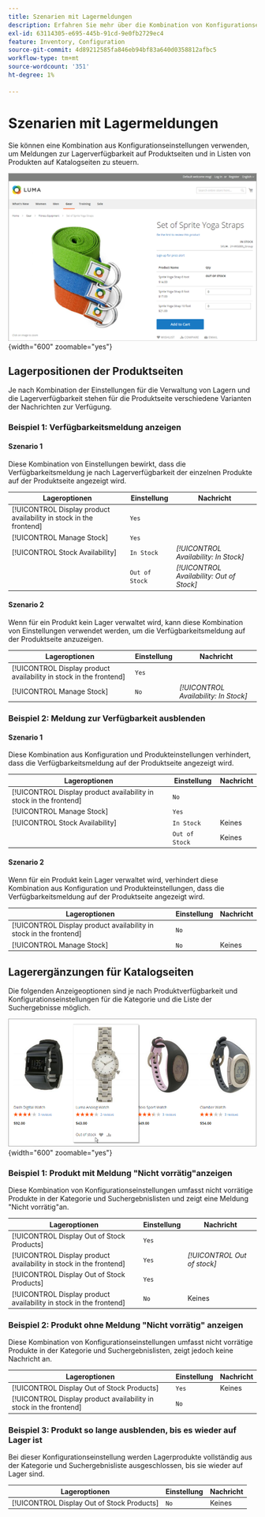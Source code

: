 ```yaml
---
title: Szenarien mit Lagermeldungen
description: Erfahren Sie mehr über die Kombination von Konfigurationseinstellungen, die Meldungen zur Lagerverfügbarkeit auf Produktseiten und in Listen von Produkten auf Katalogseiten steuern.
exl-id: 63114305-e695-445b-91cd-9e0fb2729ec4
feature: Inventory, Configuration
source-git-commit: 4d89212585fa846eb94bf83a640d0358812afbc5
workflow-type: tm+mt
source-wordcount: '351'
ht-degree: 1%

---
```


# Szenarien mit Lagermeldungen

Sie können eine Kombination aus Konfigurationseinstellungen verwenden, um Meldungen zur Lagerverfügbarkeit auf Produktseiten und in Listen von Produkten auf Katalogseiten zu steuern.

![Gruppiertes Produkt mit Meldung &quot;Nicht auf Lager&quot;](assets/storefront-out-of-stock-message.png){width="600" zoomable="yes"}

## Lagerpositionen der Produktseiten

Je nach Kombination der Einstellungen für die Verwaltung von Lagern und die Lagerverfügbarkeit stehen für die Produktseite verschiedene Varianten der Nachrichten zur Verfügung.

### Beispiel 1: Verfügbarkeitsmeldung anzeigen

#### Szenario 1

Diese Kombination von Einstellungen bewirkt, dass die Verfügbarkeitsmeldung je nach Lagerverfügbarkeit der einzelnen Produkte auf der Produktseite angezeigt wird.

| Lageroptionen | Einstellung | Nachricht |
|--|--|--|
| [!UICONTROL Display product availability in stock in the frontend] | `Yes` | |
| [!UICONTROL Manage Stock] | `Yes` | |
| [!UICONTROL Stock Availability] | `In Stock` | _[!UICONTROL Availability: In Stock]_ |
| | `Out of Stock` | _[!UICONTROL Availability: Out of Stock]_ |

#### Szenario 2

Wenn für ein Produkt kein Lager verwaltet wird, kann diese Kombination von Einstellungen verwendet werden, um die Verfügbarkeitsmeldung auf der Produktseite anzuzeigen.

| Lageroptionen | Einstellung | Nachricht |
|--|--|--|
| [!UICONTROL Display product availability in stock in the frontend] | `Yes` |  |
| [!UICONTROL Manage Stock] | `No` | _[!UICONTROL Availability: In Stock]_ |

### Beispiel 2: Meldung zur Verfügbarkeit ausblenden

#### Szenario 1

Diese Kombination aus Konfiguration und Produkteinstellungen verhindert, dass die Verfügbarkeitsmeldung auf der Produktseite angezeigt wird.

| Lageroptionen | Einstellung | Nachricht |
|--|--|--|
| [!UICONTROL Display product availability in stock in the frontend] | `No` |  |
| [!UICONTROL Manage Stock] | `Yes` |  |
| [!UICONTROL Stock Availability] | `In Stock` | Keines |
|  | `Out of Stock` | Keines |

#### Szenario 2

Wenn für ein Produkt kein Lager verwaltet wird, verhindert diese Kombination aus Konfiguration und Produkteinstellungen, dass die Verfügbarkeitsmeldung auf der Produktseite angezeigt wird.

| Lageroptionen | Einstellung | Nachricht |
|--|--|--|
| [!UICONTROL Display product availability in stock in the frontend] | `No` |  |
| [!UICONTROL Manage Stock] | `No` | Keines |

## Lagerergänzungen für Katalogseiten

Die folgenden Anzeigeoptionen sind je nach Produktverfügbarkeit und Konfigurationseinstellungen für die Kategorie und die Liste der Suchergebnisse möglich.

![Nicht vorrätige Meldung auf Kategorieseite](assets/storefront-out-of-stock-catalog-page.png){width="600" zoomable="yes"}

### Beispiel 1: Produkt mit Meldung &quot;Nicht vorrätig&quot;anzeigen

Diese Kombination von Konfigurationseinstellungen umfasst nicht vorrätige Produkte in der Kategorie und Suchergebnislisten und zeigt eine Meldung &quot;Nicht vorrätig&quot;an.

| Lageroptionen | Einstellung | Nachricht |
|--|--|--|
| [!UICONTROL Display Out of Stock Products] | `Yes` |  |
| [!UICONTROL Display product availability in stock in the frontend] | `Yes` | _[!UICONTROL Out of stock]_ |
| [!UICONTROL Display Out of Stock Products] | `Yes` |  |
| [!UICONTROL Display product availability in stock in the frontend] | `No` | Keines |

### Beispiel 2: Produkt ohne Meldung &quot;Nicht vorrätig&quot; anzeigen

Diese Kombination von Konfigurationseinstellungen umfasst nicht vorrätige Produkte in der Kategorie und Suchergebnislisten, zeigt jedoch keine Nachricht an.

| Lageroptionen | Einstellung | Nachricht |
|--|--|--|
| [!UICONTROL Display Out of Stock Products] | `Yes` | Keines |
| [!UICONTROL Display product availability in stock in the frontend] | `No` |  |

### Beispiel 3: Produkt so lange ausblenden, bis es wieder auf Lager ist

Bei dieser Konfigurationseinstellung werden Lagerprodukte vollständig aus der Kategorie und Suchergebnisliste ausgeschlossen, bis sie wieder auf Lager sind.

| Lageroptionen | Einstellung | Nachricht |
|--|--|--|
| [!UICONTROL Display Out of Stock Products] | `No` | Keines |
